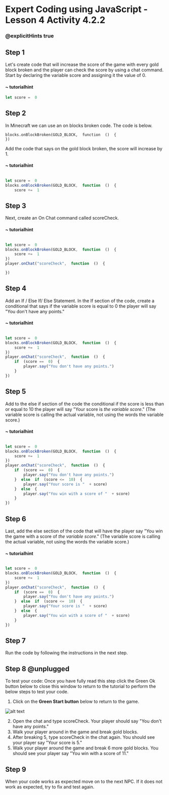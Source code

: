 # Expert Coding using JavaScript - Lesson 4 Activity 4.2.2
### @explicitHints true



## Step 1

Let's create code that will increase the score of the game with every gold block broken and the player can check the score by using a chat command.  
Start by declaring the variable score and assigning it the value of 0. 

#### ~ tutorialhint

```javascript 
let score =  0
```

## Step 2

In Minecraft we can use an on blocks broken code.  The code is below. 

    blocks.onBlockBroken(GOLD_BLOCK,  function  ()  {
    })

Add the code that says on the gold block broken, the score will increase by 1. 

#### ~ tutorialhint

```javascript 

let score =  0
blocks.onBlockBroken(GOLD_BLOCK,  function  ()  {
	score +=  1

```

## Step 3

Next, create an On Chat command called scoreCheck. 

#### ~ tutorialhint

```javascript 

let score =  0
blocks.onBlockBroken(GOLD_BLOCK,  function  ()  {
	score +=  1
})
player.onChat("scoreCheck",  function  ()  {

})
```


## Step 4

Add an If / Else If/ Else Statement.  In the If section of the code, create a conditional that says if the variable score is equal to 0 the player will say "You don't have any points."

#### ~ tutorialhint

```javascript 

let score =  0
blocks.onBlockBroken(GOLD_BLOCK,  function  ()  {
	score +=  1
})
player.onChat("scoreCheck",  function  ()  {
	if  (score ==  0)  {
		player.say("You don't have any points.")
	}
})
```

## Step 5

Add to the else if section of the code the conditional if the score is less than or equal to 10 the player will say "Your score is *the variable score*." (The variable score is calling the actual variable, not using the words the variable score.)


#### ~ tutorialhint

```javascript 

let score =  0
blocks.onBlockBroken(GOLD_BLOCK,  function  ()  {
	score +=  1
})
player.onChat("scoreCheck",  function  ()  {
	if  (score ==  0)  {
		player.say("You don't have any points.")
	}  else  if  (score <=  10)  {
		player.say("Your score is "  + score)
	}  else  {
		player.say("You win with a score of "  + score)
	}
})
```

## Step 6

Last, add the else section of the code that will have the player say "You win the game with a score of *the variable score*." (The variable score is calling the actual variable, not using the words the variable score.)


#### ~ tutorialhint

```javascript 

let score =  0
blocks.onBlockBroken(GOLD_BLOCK,  function  ()  {
	score +=  1
})
player.onChat("scoreCheck",  function  ()  {
	if  (score ==  0)  {
		player.say("You don't have any points.")
	}  else  if  (score <=  10)  {
		player.say("Your score is "  + score)
	}  else  {
		player.say("You win with a score of "  + score)
	}
})
```

## Step 7

Run the code by following the instructions in the next step.


## Step 8 @unplugged

To test your code:
Once you have fully read this step click the Green Ok button below to close this window to return to the tutorial to perform the below steps to test your code.

1. Click on the **Green Start button** below to return to the game.

  

![alt text](https://expertjs.codingcredentials.com/Lesson1/1.1/1.JPG?raw=true  "Start")

2.  Open the chat and type scoreCheck. Your player should say "You don't have any points."
3. Walk your player around in the game and break gold blocks.  
4. After breaking 5, type scoreCheck in the chat again. You should see your player say "Your score is 5."
5. Walk your player around the game and break 6 more gold blocks. You should see your player say "You win with a score of 11."


## Step 9

When your code works as expected move on to the next NPC. 
If it does not work as expected, try to fix and test again.